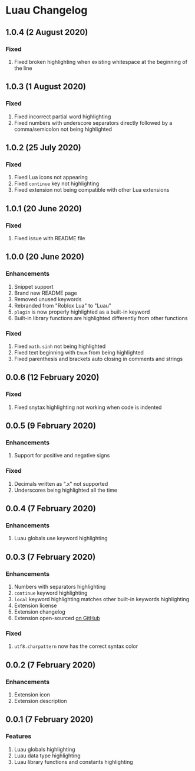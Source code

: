 # Luau Changelog 

## 1.0.4 (2 August 2020)

### Fixed

1. Fixed broken highlighting when existing whitespace at the beginning of the line

## 1.0.3 (1 August 2020)

### Fixed

1. Fixed incorrect partial word highlighting
2. Fixed numbers with underscore separators directly followed by a comma/semicolon not being highlighted

## 1.0.2 (25 July 2020)

### Fixed

1. Fixed Lua icons not appearing
2. Fixed ``continue`` key not highlighting
3. Fixed extension not being compatible with other Lua extensions


## 1.0.1 (20 June 2020)

### Fixed

1. Fixed issue with README file

## 1.0.0 (20 June 2020)

### Enhancements

1. Snippet support
2. Brand new README page
3. Removed unused keywords
4. Rebranded from "Roblox Lua" to "Luau"
5. `plugin` is now properly highlighted as a built-in keyword
6. Built-in library functions are highlighted differently from other functions

### Fixed

1. Fixed ``math.sinh`` not being highlighted
2. Fixed text beginning with ``Enum`` from being highlighted
3. Fixed parenthesis and brackets auto closing in comments and strings

## 0.0.6 (12 February 2020)

### Fixed

1. Fixed snytax highlighting not working when code is indented

## 0.0.5 (9 February 2020)

### Enhancements

1. Support for positive and negative signs


### Fixed

1. Decimals written as ".x" not supported
2. Underscores being highlighted all the time

## 0.0.4 (7 February 2020)

### Enhancements

1. Luau globals use keyword highlighting

## 0.0.3 (7 February 2020)

### Enhancements

1. Numbers with separators highlighting
2. ``continue`` keyword highlighting
3. ``local`` keyword highlighting matches other built-in keywords highlighting
4. Extension license
5. Extension changelog
6. Extension open-sourced [on GitHub](https://github.com/UnderMyWheel/vscode-luau)

### Fixed

1. ``utf8.charpattern`` now has the correct syntax color

## 0.0.2 (7 February 2020)

### Enhancements

1. Extension icon
2. Extension description

## 0.0.1 (7 February 2020)

### Features
1. Luau globals highlighting
2. Luau data type highlighting
3. Luau library functions and constants highlighting